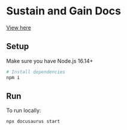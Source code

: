 # Sustain and Gain Docs

[View here](https://docs.sustainandgain.fun)

## Setup

Make sure you have Node.js 16.14+

```bash
# Install dependencies
npm i
```

## Run

To run locally:
```bash
npx docusaurus start
```